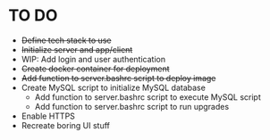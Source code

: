 # TO DO
- ~~Define tech stack to use~~
- ~~Initialize server and app/client~~
- WIP: Add login and user authentication
- ~~Create docker container for deployment~~
- ~~Add function to server.bashrc script to deploy image~~
- Create MySQL script to initialize MySQL database
    - Add function to server.bashrc script to execute MySQL script
    - Add function to server.bashrc script to run upgrades
- Enable HTTPS
- Recreate boring UI stuff